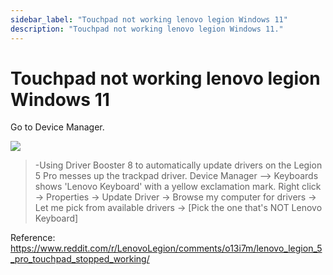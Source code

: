```yaml
---
sidebar_label: "Touchpad not working lenovo legion Windows 11"
description: "Touchpad not working lenovo legion Windows 11."
---
```


# Touchpad not working lenovo legion Windows 11

Go to Device Manager.

![](https://i.imgur.com/nYqumKg.jpeg)

> -Using Driver Booster 8 to automatically update drivers on the Legion 5 Pro messes up the trackpad driver. Device Manager --> Keyboards shows 'Lenovo Keyboard' with a yellow exclamation mark. Right click -> Properties -> Update Driver -> Browse my computer for drivers -> Let me pick from available drivers -> [Pick the one that's NOT Lenovo Keyboard]

Reference: https://www.reddit.com/r/LenovoLegion/comments/o13i7m/lenovo_legion_5_pro_touchpad_stopped_working/
